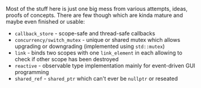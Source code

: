Most of the stuff here is just one big mess from various attempts, ideas, proofs of concepts. There are few though which are kinda mature and maybe even finished or usable:
- `callback_store` - scope-safe and thread-safe callbacks
- `concurrency/switch_mutex` - unique or shared mutex which allows upgrading or downgrading (implemented using `std::mutex`)
- `link` - binds two scopes with one `link_element` in each allowing to check if other scope has been destroyed
- `reactive` - observable type implementation mainly for event-driven GUI programming
- `shared_ref` - `shared_ptr` which can't ever be `nullptr` or reseated
